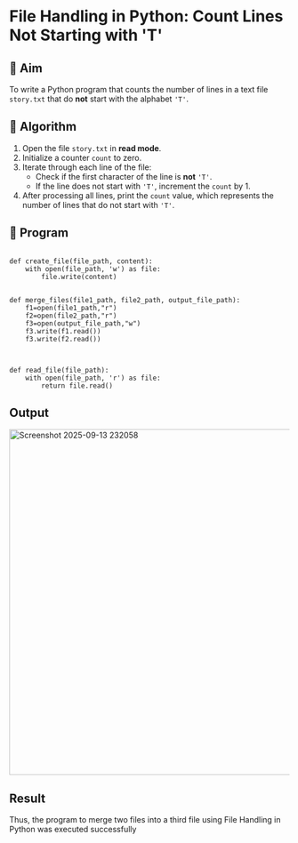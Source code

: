# File Handling in Python: Count Lines Not Starting with 'T'

## 🎯 Aim
To write a Python program that counts the number of lines in a text file `story.txt` that do **not** start with the alphabet `'T'`.

## 🧠 Algorithm
1. Open the file `story.txt` in **read mode**.
2. Initialize a counter `count` to zero.
3. Iterate through each line of the file:
   - Check if the first character of the line is **not** `'T'`.
   - If the line does not start with `'T'`, increment the `count` by 1.
4. After processing all lines, print the `count` value, which represents the number of lines that do not start with `'T'`.

## 🧾 Program
```

def create_file(file_path, content):
    with open(file_path, 'w') as file:
        file.write(content)


def merge_files(file1_path, file2_path, output_file_path):
    f1=open(file1_path,"r")
    f2=open(file2_path,"r")
    f3=open(output_file_path,"w")
    f3.write(f1.read())
    f3.write(f2.read())
    


def read_file(file_path):
    with open(file_path, 'r') as file:
        return file.read()
```

## Output
<img width="1320" height="622" alt="Screenshot 2025-09-13 232058" src="https://github.com/user-attachments/assets/ce827dff-047e-4c87-9948-6ee0147e989a" />

## Result
Thus, the program to merge two files into a third file using File Handling in Python was executed successfully
